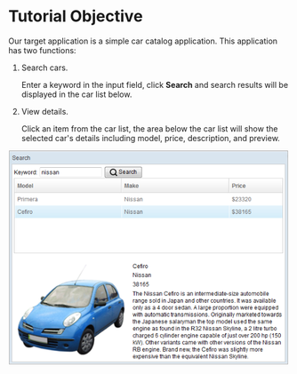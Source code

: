 # Tutorial Objective

Our target application is a simple car catalog application. This
application has two functions:

1.  Search cars.

    Enter a keyword in the input field, click **Search** and search results will be displayed in the car list below.

2.  View details.

    Click an item from the car list, the area below the car list will show the selected car's details including model, price, description, and preview.

![Application UI](../images/tutorial-searchexample.png " ")

